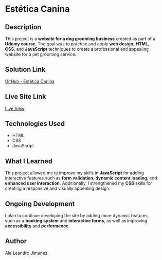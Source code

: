 # Estética Canina  

## Description  
This project is a **website for a dog grooming business** created as part of a **Udemy course**. The goal was to practice and apply **web design**, **HTML**, **CSS**, and **JavaScript** techniques to create a professional and appealing website for a pet grooming service.  

## Solution Link  
[GitHub - Estética Canina](https://github.com/Aleji0309/proyectaChaparrosCoquetos)  

## Live Site Link  
[Live View](https://proyectaesteticacanina.netlify.app/)  

## Technologies Used  
- HTML  
- CSS  
- JavaScript  

## What I Learned  
This project allowed me to improve my skills in **JavaScript** for adding interactive features such as **form validation**, **dynamic content loading**, and **enhanced user interaction**. Additionally, I strengthened my **CSS** skills for creating a responsive and visually appealing design.  

## Ongoing Development  
I plan to continue developing the site by adding more dynamic features, such as a **booking system** and **interactive forms**, as well as improving **accessibility** and **performance**.  

## Author  
Ale Leandro Jiménez  
